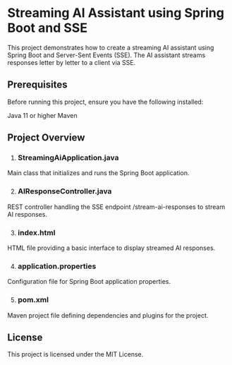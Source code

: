 # Streaming AI Assistant using Spring Boot and SSE

This project demonstrates how to create a streaming AI assistant using Spring Boot and Server-Sent Events (SSE). The AI assistant streams responses letter by letter to a client via SSE.


## Prerequisites

Before running this project, ensure you have the following installed:

Java 11 or higher
Maven


## Project Overview
1. ### StreamingAiApplication.java

  Main class that initializes and runs the Spring Boot application.

2. ### AIResponseController.java

  REST controller handling the SSE endpoint /stream-ai-responses to stream AI responses.

3. ### index.html

  HTML file providing a basic interface to display streamed AI responses.

4. ### application.properties

  Configuration file for Spring Boot application properties.

5. ### pom.xml

  Maven project file defining dependencies and plugins for the project.


## License

This project is licensed under the MIT License.
